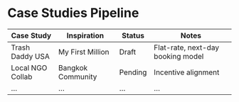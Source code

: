 # Case Studies Pipeline

| Case Study       | Inspiration       | Status      | Notes                             |
|------------------|-------------------|-------------|-----------------------------------|
| Trash Daddy USA  | My First Million  | Draft       | Flat-rate, next-day booking model |
| Local NGO Collab | Bangkok Community | Pending     | Incentive alignment               |
| …                | …                 | …           | …                                 |
